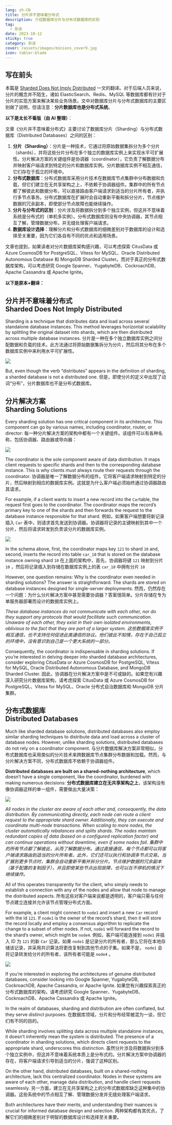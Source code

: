 ```yaml
---
lang: zh-CN
title: 分片并不意味着分布式
description: 介绍数据库分片与分布式数据库的区别
tag: 
  - 杂谈
date: 2023-10-12
sticky: true
category: 杂谈
cover: /assets/images/minions_cover9.jpg
icon: tabler:blade
---
```


## 写在前头

本篇是 [Sharded Does Not Imply Distributed](https://medium.com/@magda7817/sharded-does-not-imply-distributed-572fdafc4040) 一文的翻译。对于后端人员来说，分片的概念并不陌生，诸如 ElasticSearch、Redis、MySQL 等数据库都有针对于分片的实现方案来解决某些业务场景。文中对数据库分片与分布式数据库的主要区别做了说明，但请注意：**分片数据库也是分布式系统**。

**以下是太长不看版（由 AI 整理）**：

文章《分片并不意味着分布式》主要讨论了数据库分片（Sharding）与分布式数据库（Distributed Databases）之间的区别：

1. **分片（Sharding）**：分片是一种技术，它通过将原始数据集拆分为多个分片（shards），并将这些分片分布在多个独立的数据库实例上来实现水平可扩展性。分片解决方案的关键组件是协调器（coordinator），它负责了解数据分布并映射客户端请求到特定的分片和数据库实例。分片数据库实例不相互通信，它们存在于孤立的环境中。
2. **分布式数据库**：分布式数据库采用分片技术在数据库节点集群中分布数据和负载，但它们建立在无共享架构之上，不依赖于协调器组件。集群中的所有节点都了解彼此和数据分布，可以直接路由客户端请求到适当的分片所有者，并执行多节点事务。分布式数据库在扩展时会自动重新平衡和拆分分片，节点维护数据的冗余副本，即使部分节点故障也能继续操作。
3. **分片与分布式的区别**：分片涉及将数据拆分到多个独立实例，但这并不意味着系统是分布式的（单机多实例）。分布式数据库则没有中央协调器，其节点相互了解，管理数据分布，并无缝处理客户端请求。
4. **数据库设计选择**：理解分片和分布式数据库的细微差别对于数据库的设计和选择至关重要，因为它们各自有不同的优点和适用场景。

文章也提到，如果读者对分片数据库架构感兴趣，可以考虑探索 CitusData 或 Azure CosmosDB for PostgreSQL、Vitess for MySQL、Oracle Distributed Autonomous Database 和 MongoDB Sharded Cluster。而对于真正的分布式数据库架构，可以考虑研究 Google Spanner、YugabyteDB、CockroachDB、Apache Cassandra 或 Apache Ignite。

**以下是原本+翻译：**

## 分片并不意味着分布式 <br>Sharded Does Not Imply Distributed

Sharding is a technique that distributes data and load across several standalone database instances. This method leverages horizontal scalability by splitting the original dataset into shards, which are then distributed across multiple database instances.
分片是一种在多个独立数据库实例之间分配数据和负载的技术。此方法通过将原始数据集拆分为分片，然后将其分布在多个数据库实例中来利用水平可扩展性。

![](./images/sharding1.webp)

But, even though the verb “distributes” appears in the definition of sharding, a sharded database is not a distributed one.
但是，即使分片的定义中出现了动词“分布”，分片数据库也不是分布式数据库。

## 分片解决方案 <br>Sharding Solutions

Every sharding solution has one critical component in its architecture. This component can go by various names, including coordinator, router, or director:
每一种分片解决方案的架构中都有一个关键组件。该组件可以有各种名称，包括协调器、路由器或导向器：

![](./images/sharding2.webp)

The coordinator is the sole component aware of data distribution. It maps client requests to specific shards and then to the corresponding database instance. This is why clients must always route their requests through the coordinator.
协调器是唯一了解数据分布的组件。它将客户端请求映射到特定的分片，然后映射到相应的数据库实例。这就是为什么客户端必须始终通过协调器路由其请求。

For example, if a client wants to insert a new record into the `Car`table, the request first goes to the coordinator. The coordinator maps the record’s primary key to one of the shards and then forwards the request to the database instance responsible for that shard.
例如，如果客户端想要将新记录插入 `Car` 表中，则请求首先发送到协调器。协调器将记录的主键映射到其中一个分片，然后将请求转发到负责该分片的数据库实例。

![](./images/sharding3.webp)

In the schema above, first, the coordinator maps key `121` to shard `10` and, second, inserts the record into table `car_10` that is stored on the database instance owning shard `10`
在上面的架构中，首先，协调器将键 `121` 映射到分片 `10` ，然后将记录插入到存储在数据库实例上的表 `car_10` 中拥有分片 `10`

However, one question remains: Why is the coordinator even needed in sharding solutions? The answer is straightforward. The shards are stored on database instances designed for single-server deployments.
然而，仍然存在一个问题：为什么分片解决方案中甚至需要协调器？答案很简单。分片存储在专为单服务器部署而设计的数据库实例上。

*These database instances do not communicate with each other, nor do they support any protocols that would facilitate such communication. Unaware of each other, they exist in their own isolated environments, oblivious to the fact that they are part of a larger system.
这些数据库实例不相互通信，也不支持任何促进此类通信的协议。他们彼此不知情，存在于自己孤立的环境中，没有意识到自己是一个更大系统的一部分。*

Consequently, the coordinator is indispensable in sharding solutions. If you’re interested in delving deeper into sharded database architectures, consider exploring CitusData or Azure CosmosDB for PostgreSQL, Vitess for MySQL, Oracle Distributed Autonomous Database, and MongoDB Sharded Cluster.
因此，协调器在分片解决方案中是不可或缺的。如果您有兴趣深入研究分片数据库架构，请考虑探索 CitusData 或 Azure CosmosDB for PostgreSQL、Vitess for MySQL、Oracle 分布式自治数据库和 MongoDB 分片集群。

## 分布式数据库 <br>Distributed Databases

Much like sharded database solutions, distributed databases also employ similar sharding techniques to distribute data and load across a cluster of database nodes. However, unlike sharding solutions, distributed databases do not rely on a coordinator component.
与分片数据库解决方案非常相似，分布式数据库也采用类似的分片技术来跨数据库节点集群分布数据和加载。然而，与分片解决方案不同，分布式数据库不依赖于协调器组件。

**Distributed databases are built on a shared-nothing architecture**, which doesn’t have a single component, like the coordinator, burdened with making numerous decisions:
**分布式数据库建立在无共享架构之上**，该架构没有像协调器这样的单一组件，需要做出大量决策：

![](./images/distributed1.webp)

*All nodes in the cluster are aware of each other and, consequently, the data distribution. By communicating directly, each node can route a client request to the appropriate shard owner. Additionally, they can execute and coordinate multi-node transactions. When scaling to more nodes, the cluster automatically rebalances and splits shards. The nodes maintain redundant copies of data (based on a configured replication factor) and can continue operations without downtime, even if some nodes fail.
集群中的所有节点都了解彼此，从而了解数据分布。通过直接通信，每个节点都可以将客户端请求路由到适当的分片所有者。此外，它们还可以执行和协调多节点交易。当扩展到更多节点时，集群会自动重新平衡并拆分分片。节点维护数据的冗余副本（基于配置的复制因子），并且即使某些节点出现故障，也可以在不停机的情况下继续操作。*

All of this operates transparently for the client, who simply needs to establish a connection with any of the nodes and allow that node to manage the distributed aspects.
所有这些对客户端来说都是透明的，客户端只需与任何节点建立连接并允许该节点管理分布式方面。

For example, a client might connect to `node1` and insert a new `Car` record with the id `121`. If `node1` is the owner of the record’s shard, then it will store the record locally and employ a consensus algorithm to replicate the change to a subset of other nodes. If not, `node1` will forward the record to the shard’s owner, which might be `node4`.
例如，客户端可能连接到 `node1` 并插入 ID 为 `121` 的新 `Car` 记录。如果 `node1` 是记录分片的所有者，那么它将在本地存储该记录，并采用共识算法将更改复制到其他节点的子集。如果不是， `node1` 会将记录转发给分片的所有者，该所有者可能是 `node4` 。

![](./images/distributed2.webp)

If you’re interested in exploring the architectures of genuine distributed databases, consider looking into Google Spanner, YugabyteDB, CockroachDB, Apache Cassandra, or Apache Ignite.
如果您有兴趣探索真正的分布式数据库的架构，请考虑研究 Google Spanner、YugabyteDB、CockroachDB、Apache Cassandra 或 Apache Ignite。

In the realm of databases, sharding and distribution are often conflated, but they serve distinct purposes.
在数据库领域，分片和分布经常被混为一谈，但它们有不同的目的。

While sharding involves splitting data across multiple standalone instances, it doesn’t inherently mean the system is distributed. The presence of a coordinator in sharding solutions, which directs client requests to the appropriate shard, underscores this distinction.
虽然分片涉及将数据拆分到多个独立实例中，但这并不意味着系统本质上是分布式的。分片解决方案中协调器的存在，将客户端请求引导到适当的分片，强调了这种区别。

On the other hand, distributed databases, built on a shared-nothing architecture, lack this centralized coordinator. Nodes in these systems are aware of each other, manage data distribution, and handle client requests seamlessly.
另一方面，建立在无共享架构之上的分布式数据库缺乏这种集中的协调器。这些系统中的节点相互了解、管理数据分发并无缝处理客户端请求。

Both architectures have their merits, and understanding their nuances is crucial for informed database design and selection.
两种架构都有其优点，了解它们的细微差别对于明智的数据库设计和选择至关重要。